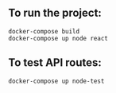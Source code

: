 ## To  run the project:

```
docker-compose build
docker-compose up node react
```
## To test API routes:
```
docker-compose up node-test
```
